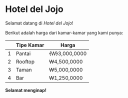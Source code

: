 # Hotel del Jojo

Selamat datang di <i>Hotel del Jojo</i>!

Berikut adalah harga dari kamar-kamar yang kami punya:

| | Tipe Kamar | Harga |
| --- | --- | --- |
| 1 | Pantai | ~~(~~W~~)~~3,000,0000 |
| 2 | Rooftop | <strike>W</strike>4,500,0000 |
| 3 | Taman | <strike>W</strike>5,000,0000 |
| 4 | Bar | <strike>W</strike>1,250,0000 |

<b>Selamat menginap!</b>
